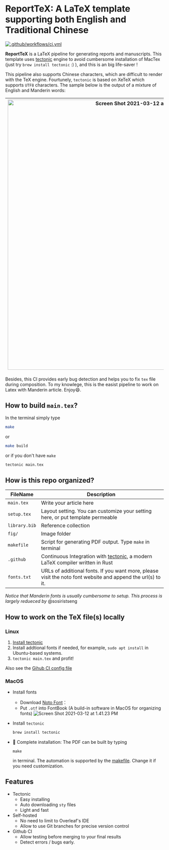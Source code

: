 # ReportTeX: A LaTeX template supporting both English and Traditional Chinese

[![.github/workflows/ci.yml](https://github.com/stevengogogo/ReportTex/actions/workflows/ci.yml/badge.svg?branch=main)](https://github.com/stevengogogo/ReportTex/actions/workflows/ci.yml)


**ReportTeX** is a LaTeX pipeline for generating reports and manuscripts. This template uses [tectonic](https://github.com/tectonic-typesetting/tectonic) engine to avoid cumbersome installation of MacTex (just try `brew install tectonic` :) ), and this is an big life-saver ! 

This pipeline also supports Chinese characters, which are difficult to render with the TeX engine. Fourtunely, `tectonic` is based on XeTeX which supports `UTF8` characters. The sample below is the output of a mixture of English and Manderin words:

|<img width="859" alt="Screen Shot 2021-03-12 at 6 50 57 PM" src="https://user-images.githubusercontent.com/29009898/110930292-e3190200-8363-11eb-9f15-2c4f47b68371.png">|<img width="860" alt="Screen Shot 2021-03-12 at 6 51 45 PM" src="https://user-images.githubusercontent.com/29009898/110930386-017efd80-8364-11eb-902d-e82908c36310.png">|
|---|---|

Besides, this CI provides early bug detection and helps you to fix `tex` file during composition. To my knowlege, this is the easist pipeline to work on Latex with Manderin article. Enjoy😄.

## How to build `main.tex`?

In the terminal simply type 

```bash
make
```

or

```bash
make build
```

or if you don't have `make`

```bash
tectonic main.tex
```

## How is this repo organized?


|FileName|Description|
|---|---|
|`main.tex`|Write your article here|
|`setup.tex`|Layout setting. You can customize your setting here, or put template permeable|
|`library.bib`|Reference collection|
|`fig/`|Image folder|
|`makefile`|Script for generating PDF output. Type `make` in terminal|
|`.github`|Continuous Integration with [tectonic](https://github.com/tectonic-typesetting/tectonic), a modern LaTeX compiler written in Rust|
|`fonts.txt`|URLs of additional fonts. If you want more, please visit the noto font website and append the url(s) to it.|

*Notice that Manderin fonts is usually cumbersome to setup. This process is largely redueced by*  @sosiristseng

## How to work on the TeX file(s) locally

### Linux

1. [Install tectonic](https://tectonic-typesetting.github.io/en-US/install.html)
2. Install addtional fonts if needed, for example,  `sudo apt install` in Ubuntu-based systems.
3. `tectonic main.tex` and profit!

Also see the [Gihub CI config file](.github/workflows/ci.yml)

### MacOS

- Install fonts
     - Download [Noto Font](https://www.google.com/get/noto/#sans-hant)：
     - Put `.otf` into FontBook (A build-in software in MacOS for organizing fonts)
     ![Screen Shot 2021-03-12 at 1.41.23 PM](https://i.imgur.com/WqanmTB.jpg)
- Install `tectonic`
  ```bash
  brew install tectonic
  ```

- 🎉 Complete installation: 
     The PDF can be built by typing 
     ```
     make
     ```
     in terminal. The automation is supported by the [makefile](makefile). Change it if you need customization.

## Features

- Tectonic
     - Easy installing
     - Auto downloading `sty` files
     - Light and fast
- Self-hosted
     - No need to limit to Overleaf's IDE 
     - Allow to use Git branches for precise version control
- Github CI
     - Allow testing before merging to your final results
     - Detect errors / bugs early.
